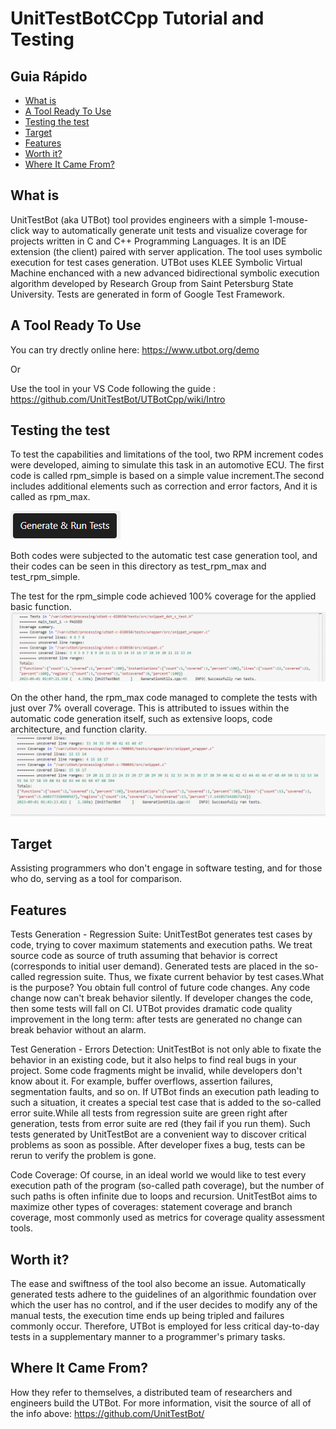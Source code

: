 # UnitTestBotCCpp Tutorial and Testing

## Guia Rápido 
- [What is](#WhatIs)
- [A Tool Ready To Use](#AToolReadyToUse)
- [Testing the test](#TestingTheTest)
- [Target](#Target)
- [Features](#Features)
- [Worth it?](#Worthit?)
- [Where It Came From?](#WhereItCameFrom?)


## What is
UnitTestBot (aka UTBot) tool provides engineers with a simple 1-mouse-click way to automatically generate unit tests and visualize coverage for projects written in C and C++ Programming Languages. It is an IDE extension (the client) paired with server application. The tool uses symbolic execution for test cases generation. UTBot uses KLEE Symbolic Virtual Machine enchanced with a new advanced bidirectional symbolic execution algorithm developed by Research Group from Saint Petersburg State University. Tests are generated in form of Google Test Framework.

## A Tool Ready To Use
You can try drectly online here:
https://www.utbot.org/demo

Or 

Use the tool in your VS Code following the guide : https://github.com/UnitTestBot/UTBotCpp/wiki/Intro

## Testing the test

To test the capabilities and limitations of the tool, two RPM increment codes were developed, aiming to simulate this task in an automotive ECU. The first code is called rpm_simple is based on a simple value increment.The second includes additional elements such as correction and error factors, And it is called as rpm_max. 

![](images/generatetests.png)

Both codes were subjected to the automatic test case generation tool, and their codes can be seen in this directory as test_rpm_max and test_rpm_simple.

The test for the rpm_simple code achieved 100% coverage for the applied basic function.
![](images/testesimple.png)

On the other hand, the rpm_max code managed to complete the tests with just over 7% overall coverage. This is attributed to issues within the automatic code generation itself, such as extensive loops, code architecture, and function clarity.
![](images/testemax.png)



## Target

Assisting programmers who don't engage in software testing, and for those who do, serving as a tool for comparison.


## Features
Tests Generation - Regression Suite: UnitTestBot generates test cases by code, trying to cover maximum statements and execution paths. We treat source code as source of truth assuming that behavior is correct (corresponds to initial user demand). Generated tests are placed in the so-called regression suite. Thus, we fixate current behavior by test cases.What is the purpose? You obtain full control of future code changes. Any code change now can't break behavior silently. If developer changes the code, then some tests will fall on CI. UTBot provides dramatic code quality improvement in the long term: after tests are generated no change can break behavior without an alarm.

Test Generation - Errors Detection: UnitTestBot is not only able to fixate the behavior in an existing code, but it also helps to find real bugs in your project. Some code fragments might be invalid, while developers don't know about it. For example, buffer overflows, assertion failures, segmentation faults, and so on. If UTBot finds an execution path leading to such a situation, it creates a special test case that is added to the so-called error suite.While all tests from regression suite are green right after generation, tests from error suite are red (they fail if you run them). Such tests generated by UnitTestBot are a convenient way to discover critical problems as soon as possible. After developer fixes a bug, tests can be rerun to verify the problem is gone.

Code Coverage: Of course, in an ideal world we would like to test every execution path of the program (so-called path coverage), but the number of such paths is often infinite due to loops and recursion. UnitTestBot aims to maximize other types of coverages: statement coverage and branch coverage, most commonly used as metrics for coverage quality assessment tools.

## Worth it?
The ease and swiftness of the tool also become an issue. Automatically generated tests adhere to the guidelines of an algorithmic foundation over which the user has no control, and if the user decides to modify any of the manual tests, the execution time ends up being tripled and failures commonly occur. Therefore, UTBot is employed for less critical day-to-day tests in a supplementary manner to a programmer's primary tasks.

## Where It Came From?
How they refer to themselves, a distributed team of researchers and engineers build the UTBot.
For more information, visit the source of all of the info above:
https://github.com/UnitTestBot/
